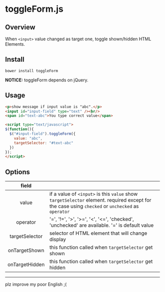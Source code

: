 # toggleForm.js

## Overview

When `<input>` value changed as target one, toggle shown/hidden HTML Elements.

## Install

```
bower install toggleForm
```

**NOTICE:** toggleForm depends on jQuery.

## Usage

```html
<p>show message if input value is "abc".</p>
<input id="input-field" type="text" /><br/>
<span id="text-abc">You type correct value</span>

<script type="text/javascript">
$(function(){
  $("#input-field").toggleForm({
    value: "abc",
    targetSelector: "#text-abc"
  })
});
</script>
```

## Options

|field||
|:--:|:---|
|value|if a value of `<input>` is this `value` show `targetSelector` element. required except for the case using `checked` or `unchecked` as `operator`|
|operator|'=', '!=', '>', '>=', '<', '<=', 'checked', 'unchecked' are available. '=' is default value|
|targetSelector|selector of HTML element that will change display|
|onTargetShown|this function called when `targetSelector` get shown|
|onTargetHidden|this function called when `targetSelector` get hidden|

* * *

plz improve my poor English ;(
